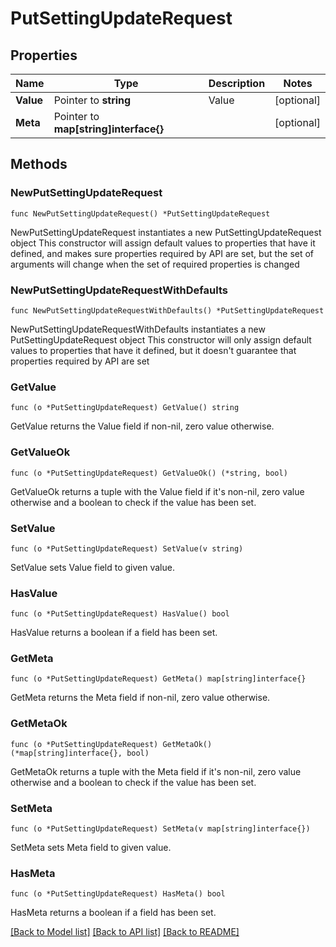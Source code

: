 # PutSettingUpdateRequest

## Properties

Name | Type | Description | Notes
------------ | ------------- | ------------- | -------------
**Value** | Pointer to **string** | Value | [optional] 
**Meta** | Pointer to **map[string]interface{}** |  | [optional] 

## Methods

### NewPutSettingUpdateRequest

`func NewPutSettingUpdateRequest() *PutSettingUpdateRequest`

NewPutSettingUpdateRequest instantiates a new PutSettingUpdateRequest object
This constructor will assign default values to properties that have it defined,
and makes sure properties required by API are set, but the set of arguments
will change when the set of required properties is changed

### NewPutSettingUpdateRequestWithDefaults

`func NewPutSettingUpdateRequestWithDefaults() *PutSettingUpdateRequest`

NewPutSettingUpdateRequestWithDefaults instantiates a new PutSettingUpdateRequest object
This constructor will only assign default values to properties that have it defined,
but it doesn't guarantee that properties required by API are set

### GetValue

`func (o *PutSettingUpdateRequest) GetValue() string`

GetValue returns the Value field if non-nil, zero value otherwise.

### GetValueOk

`func (o *PutSettingUpdateRequest) GetValueOk() (*string, bool)`

GetValueOk returns a tuple with the Value field if it's non-nil, zero value otherwise
and a boolean to check if the value has been set.

### SetValue

`func (o *PutSettingUpdateRequest) SetValue(v string)`

SetValue sets Value field to given value.

### HasValue

`func (o *PutSettingUpdateRequest) HasValue() bool`

HasValue returns a boolean if a field has been set.

### GetMeta

`func (o *PutSettingUpdateRequest) GetMeta() map[string]interface{}`

GetMeta returns the Meta field if non-nil, zero value otherwise.

### GetMetaOk

`func (o *PutSettingUpdateRequest) GetMetaOk() (*map[string]interface{}, bool)`

GetMetaOk returns a tuple with the Meta field if it's non-nil, zero value otherwise
and a boolean to check if the value has been set.

### SetMeta

`func (o *PutSettingUpdateRequest) SetMeta(v map[string]interface{})`

SetMeta sets Meta field to given value.

### HasMeta

`func (o *PutSettingUpdateRequest) HasMeta() bool`

HasMeta returns a boolean if a field has been set.


[[Back to Model list]](../README.md#documentation-for-models) [[Back to API list]](../README.md#documentation-for-api-endpoints) [[Back to README]](../README.md)


